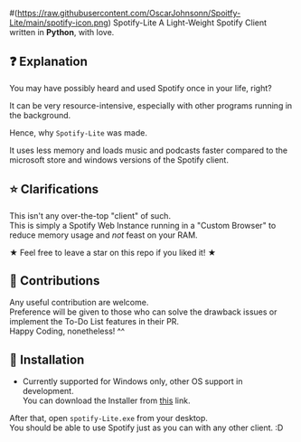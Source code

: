 #(https://raw.githubusercontent.com/OscarJohnsonn/Spoitfy-Lite/main/spotify-icon.png) Spotify-Lite
A Light-Weight Spotify Client written in **Python**, with love. 

## ❓ Explanation
You may have possibly heard and used Spotify once in your life, right?

It can be very resource-intensive, especially with other programs running in the background.

Hence, why `Spotify-Lite` was made.

It uses less memory and loads music and podcasts faster compared to the microsoft store and windows versions of the Spotify client.


## ⭐ Clarifications
This isn't any over-the-top "client" of such.\
This is simply a Spotify Web Instance running in a "Custom Browser" to reduce memory usage and *not* feast on your RAM.

★ Feel free to leave a star on this repo if you liked it! ★ 


## 👋 Contributions
Any useful contribution are welcome.\
Preference will be given to those who can solve the drawback issues or implement the To-Do List features in their PR.\
Happy Coding, nonetheless! ^^


## 📎 Installation

* Currently supported for Windows only, other OS support in development. \
You can download the Installer from [this](https://github.com/OscarJohnsonn/Spoitfy-Lite/releases/download/v1.0/spotify-Lite.exe) link.

After that, open `spotify-Lite.exe` from your desktop.\
You should be able to use Spotify just as you can with any other client. :D

